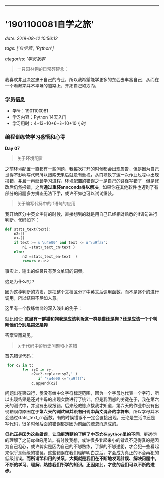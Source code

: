 
---
# '1901100081自学之旅'

*date: 2019-08-12 10:56:12*

*tags: ['自学营', 'Python']*

*ategories: '学员故事'*

>一只园林狗的日常碎碎念：

我喜欢并且决定忠于自己的专业，所以我希望能学更多的东西去丰富自己，从而在一个看起来并不平坦的道路上，开拓自己的方向。

### 学员信息
- 学号：1901100081
- 学习内容：Python 14天入门
- 学习用时：4+13+10+6+8+10+10 小时

### 编程训练营学习感悟和心得
**Day 07**

>关于环境配置

之前环境配置一直都有一些问题，我每次打开的时候都会出现警告，但是因为自己觉得不影响写代码所以搜索无果后就没有重视，从而导致了这一次作业过程中出现报错，并且一再延误学习进程。环境配置的错误之一是自己的路径写错了，但是修改后仍然报错，之后**通过重装annconda得以解决**。如果你在其他软件也遇到了有部分的问题多方排查无法下手，或许不如也可以试试重装。

>关于编写代码中的if语句的应用

我开始区分中英文字符的时候，直接想到的就是用自己已经相对熟悉的if语句进行判断。代码如下：

```python
def stats_text(text):
    n2=[]
    n1=[]
    if text >= u'\u4e00' and text <= u'\u9fa5':
        n1 =stats_text_cn(text )
    else:
        n2 =stats_text_en(text  ) 
        return n1+n2               
```
事实上，输出的结果只有英文单词的词频。

这是为什么呢？

因为这种判断的方法，是把整个文档区分了中英文后调用函数，而不是逐个的进行调用，所以结果不尽如人意。

这里有一个教练给出的深入浅出的例子：

就比如说: **这里有一群猫和狗我是应该判断这一群是猫还是狗？还是应该一个个判断他们分别是猫还是狗**

答案显而易见。

>关于代码中的历史问题和小差错

首先错误代码：
```python
 for c2 in t:
        for sy2 in sy:
            c2=c2.replace(sy2,'')
               if '\u4e00'<='\u9fff':
            c.append(c2)
```

问题出在第四行，我没有给中文字符标定范围，因为一个字母也代表一个字符，所以出现结果是还对字母的出现次数进行了统计。但是我困惑的关键在于，我在第六天的测试中，并没有出现报错。后来经教练点拨我才知道，第六天的作业中没有出现错误的原因在于**第六天的测试里并没有出现中英文混合的字符串**，所以字母并不会通过stats_text_cn函数。有的时候错误不一定会直接出现，无论是生活中还是写代码，很多时候后面的错误都是因为前面的疏忽而造成的。

**但也正是因为这些错误，让我更清楚的了解了中英文在python里的不同**，更透彻的理解了之前split的用法。有时候我想，或许很多看起来小的错误不见得真的是因为自己粗心，或许其实是因为自己的不够熟练，了解的不够透彻，才会犯一些看起来似乎是低级的错误。这些错误在我们理解明白之后，才会成为真正的不会再犯的低级错误。**而所谓学和用的关系，大概就是我们在不断地发现错误、解决问题中，不断的学习、理解、熟练我们所学的知识。正因如此，才使的我们可以不断的进步。**


